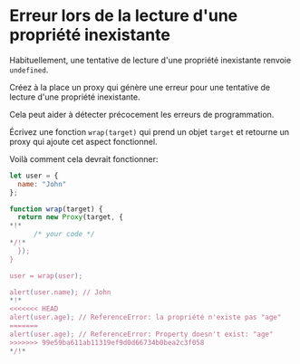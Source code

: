 # Erreur lors de la lecture d'une propriété inexistante

Habituellement, une tentative de lecture d'une propriété inexistante renvoie `undefined`.

Créez à la place un proxy qui génère une erreur pour une tentative de lecture d'une propriété inexistante.

Cela peut aider à détecter précocement les erreurs de programmation.

Écrivez une fonction `wrap(target)` qui prend un objet `target` et retourne un proxy qui ajoute cet aspect fonctionnel.

Voilà comment cela devrait fonctionner:

```js
let user = {
  name: "John"
};

function wrap(target) {
  return new Proxy(target, {
*!*
      /* your code */
*/!*
  });
}

user = wrap(user);

alert(user.name); // John
*!*
<<<<<<< HEAD
alert(user.age); // ReferenceError: la propriété n'existe pas "age"
=======
alert(user.age); // ReferenceError: Property doesn't exist: "age"
>>>>>>> 99e59ba611ab11319ef9d0d66734b0bea2c3f058
*/!*
```
